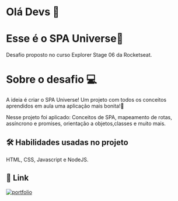 # Olá Devs 👋

# Esse é o SPA Universe🌌
Desafio proposto no curso Explorer Stage 06 da Rocketseat.

# Sobre o desafio 💻
A ideia é criar o SPA Universe! Um projeto com todos os conceitos aprendidos em aula uma aplicação mais bonita!🚀

Nesse projeto foi aplicado: Conceitos de SPA, mapeamento de rotas, assíncrono e promises, orientação a objetos,classes e muito mais.


## 🛠 Habilidades usadas no projeto
HTML, CSS, Javascript e NodeJS.

## 🔗 Link  
[![portfolio](https://img.shields.io/badge/my_portfolio-000?style=for-the-badge&logo=ko-fi&logoColor=white)](https://github.com/leandrodemello)
